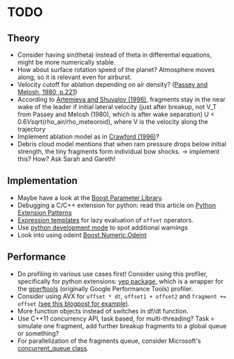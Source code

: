 # TODO

## Theory

* Consider having sin(theta) instead of theta in differential equations, might be more numerically stable.
* How about surface rotation speed of the planet? Atmosphere moves along, so it is relevant even for airburst.
* Velocity cutoff for ablation depending on air density? ([Passey and Melosh, 1980, p.221](https://www.sciencedirect.com/science/article/pii/001910358090072X))
* According to [Artemieva and Shuvalov (1996)](https://doi.org/10.1007/BF02434011), fragments stay in the near wake of the leader if initial lateral velocity (just after breakup, not V_T from Passey and Melosh (1980), which is after wake separation) U < 0.6*V*sqrt(rho_air/rho_meteoroid), where V is the velocity along the trajectory
* Implement ablation model as in [Crawford (1996)](https://doi.org/10.1017/S0252921100115490)?
* Debris cloud model mentions that when ram pressure drops below initial strength, the tiny fragments form individual bow shocks. -> implement this? How? Ask Sarah and Gareth!

## Implementation

* Maybe have a look at the [Boost Parameter Library](https://www.boost.org/doc/libs/1_73_0/libs/parameter/doc/html/index.html).
* Debugging a C/C++ extension for python: read this article on [Python Extension Patterns](https://pythonextensionpatterns.readthedocs.io/en/latest/debugging/debug_in_ide.html)
* [Expression templates](https://en.wikipedia.org/wiki/Expression_templates) for lazy evaluation of `offset` operators.
* Use [python development mode](https://docs.python.org/3.9/library/devmode.html) to spot additional warnings
* Look into using odeint [Boost.Numeric.Odeint](https://www.boost.org/doc/libs/1_73_0/libs/numeric/odeint/doc/html/index.html)

## Performance

* Do profiling in various use cases first! Consider using this profiler, specifically for python extensions: [yep package](https://github.com/fabianp/yep), which is a wrapper for the [gperftools](https://github.com/gperftools/gperftools) (originally Google Performance Tools) profiler.
* Consider using AVX for `offset * dt`, `offset1 + offset2` and `fragment += offset` [(see this blogpost for example)](https://www.codeproject.com/Articles/874396/Crunching-Numbers-with-AVX-and-AVX).
* More function objects instead of switches in df/dt function.
* Use C++11 concurrency API, task based, for multi-threading? Task = simulate one fragment, add further breakup fragments to a global queue or something?
* For parallelization of the fragments queue, consider Microsoft's [concurrent_queue class](https://docs.microsoft.com/en-us/cpp/parallel/concrt/reference/concurrent-queue-class?view=vs-2019).
